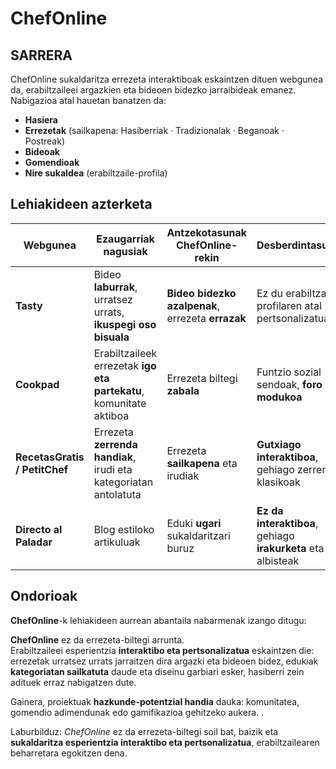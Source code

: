 # ChefOnline

## SARRERA

ChefOnline sukaldaritza errezeta interaktiboak eskaintzen dituen webgunea da, erabiltzaileei argazkien eta bideoen bidezko jarraibideak emanez.
Nabigazioa atal hauetan banatzen da:

* **Hasiera**
* **Errezetak** (sailkapena: Hasiberriak · Tradizionalak · Beganoak · Postreak)
* **Bideoak**
* **Gomendioak**
* **Nire sukaldea** (erabiltzaile-profila)

## Lehiakideen azterketa


| Webgunea       | Ezaugarriak nagusiak | Antzekotasunak ChefOnline-rekin | Desberdintasunak |estekak|
|----------------|----------------------|---------------------------------|------------------|------|
| **Tasty**      | Bideo **laburrak**, urratsez urrats, **ikuspegi oso bisuala** | **Bideo bidezko azalpenak**, errezeta **errazak** | Ez du erabiltzaile-profilaren atal pertsonalizatua ||
| **Cookpad**    | Erabiltzaileek errezetak **igo eta partekatu**, komunitate aktiboa | Errezeta biltegi **zabala** | Funtzio sozial sendoak, **foro modukoa** |
| **RecetasGratis / PetitChef** | Errezeta **zerrenda handiak**, irudi eta kategoriatan antolatuta | Errezeta **sailkapena** eta irudiak | **Gutxiago interaktiboa**, gehiago zerrenda klasikoak |
| **Directo al Paladar** | Blog estiloko artikuluak| Eduki **ugari** sukaldaritzari buruz | **Ez da interaktiboa**, gehiago **irakurketa** eta albisteak |


## Ondorioak
**ChefOnline**-k lehiakideen aurrean abantaila nabarmenak izango ditugu:

**ChefOnline** ez da errezeta-biltegi arrunta.  
Erabiltzaileei esperientzia **interaktibo eta pertsonalizatua** eskaintzen die: errezetak urratsez urrats jarraitzen dira argazki eta bideoen bidez, edukiak **kategoriatan sailkatuta** daude eta diseinu garbiari esker, hasiberri zein adituek erraz nabigatzen dute.  

Gainera, proiektuak **hazkunde-potentzial handia** dauka: komunitatea, gomendio adimendunak edo gamifikazioa gehitzeko aukera.  .  

Laburbilduz: *ChefOnline* ez da errezeta-biltegi soil bat, baizik eta **sukaldaritza esperientzia interaktibo eta pertsonalizatua**, erabiltzailearen beharretara egokitzen dena.  

